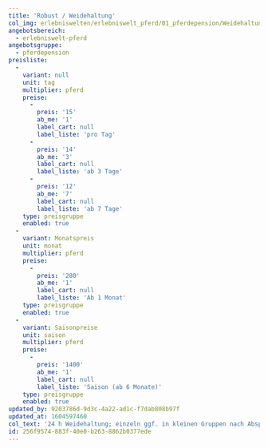 ```yaml
---
title: 'Robust / Weidehaltung'
col_img: erlebniswelten/erlebniswelt_pferd/01_pferdepension/Weidehaltung.jpg
angebotsbereich:
  - erlebniswelt-pferd
angebotsgruppe:
  - pferdepension
preisliste:
  -
    variant: null
    unit: tag
    multiplier: pferd
    preise:
      -
        preis: '15'
        ab_me: '1'
        label_cart: null
        label_liste: 'pro Tag'
      -
        preis: '14'
        ab_me: '3'
        label_cart: null
        label_liste: 'ab 3 Tage'
      -
        preis: '12'
        ab_me: '7'
        label_cart: null
        label_liste: 'ab 7 Tage'
    type: preisgruppe
    enabled: true
  -
    variant: Monatspreis
    unit: monat
    multiplier: pferd
    preise:
      -
        preis: '280'
        ab_me: '1'
        label_cart: null
        label_liste: 'Ab 1 Monat'
    type: preisgruppe
    enabled: true
  -
    variant: Saisonpreise
    unit: saison
    multiplier: pferd
    preise:
      -
        preis: '1400'
        ab_me: '1'
        label_cart: null
        label_liste: 'Saison (ab 6 Monate)'
    type: preisgruppe
    enabled: true
updated_by: 9203786d-9d3c-4a22-ad1c-f7dab808b97f
updated_at: 1604597460
col_text: '24 h Weidehaltung; einzeln ggf. in kleinen Gruppen nach Absprache; Heu ist hier nicht inklusive'
id: 256f9574-883f-40e0-b263-8862b0377ede
---
```

